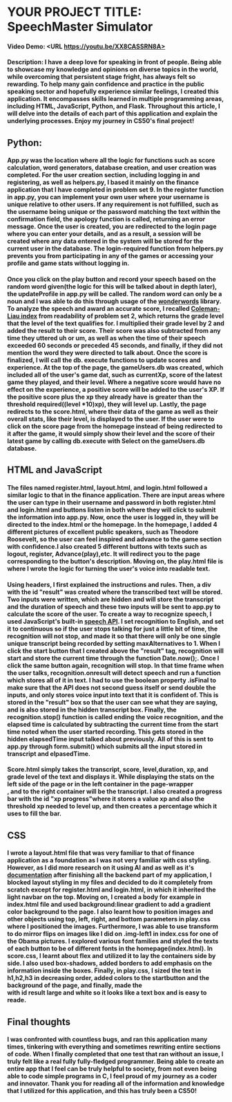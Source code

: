 # YOUR PROJECT TITLE: SpeechMaster Simulator
#### Video Demo:  <URL https://youtu.be/XX8CASSRN8A>
#### Description: I have a deep love for speaking in front of people. Being able to showcase my knowledge and opinions on diverse topics in the world, while overcoming that persistent stage fright, has always felt so rewarding. To help many gain confidence and practice in the public speaking sector and hopefully experience similar feelings, I created this application. It encompasses skills learned in multiple programming areas, including HTML, JavaScript, Python, and Flask. Throughout this article, I will delve into the details of each part of this application and explain the underlying processes. Enjoy my journey in CS50's final project!
## Python:
#### App.py was the location where all the logic for functions such as score calculation, word generators, database creation, and user creation was completed. For the user creation section, including logging in and registering, as well as helpers.py, I based it mainly on the finance application that I have completed in problem set 9. In the register function in app.py, you can implement your own user where your username is unique relative to other users. If any requirement is not fulfilled, such as the username being unique or the password matching the text within the confirmation field, the apology function is called, returning an error message. Once the user is created, you are redirected to the login page where you can enter your details, and as a result, a session will be created where any data entered in the system will be stored for the current user in the database. The login-required function from helpers.py prevents you from participating in any of the games or accessing your profile and game stats without logging in.
#### Once you click on the play button and record your speech based on the random word given(the logic for this will be talked about in depth later), the updateProfile in app.py will be called. The random word can only be a noun and I was able to do this through usage of the [wonderwords](https://pypi.org/project/wonderwords/) library. To analyze the speech and award an accurate score, I recalled [Coleman-Liau index](https://cs50.harvard.edu/x/psets/2/readability/#background) from readability of problem set 2, which returns the grade level that the level of the text qualifies for. I multiplied their grade level by 2 and added the result to their score. Their score was also subtracted from any time they uttered uh or um, as well as when the time of their speech exceeded 60 seconds or preceded 45 seconds, and finally, if they did not mention the word they were directed to talk about. Once the score is finalized, I will call the db. execute functions to update scores and experience. At the top of the page, the gameUsers.db was created, which included all of the user's game dat, such as currentXp, score of the latest game they played, and their level. Where a negative score would have no effect on the experience, a positive score will be added to the user's XP. If the positive score plus the xp they already have is greater than the threshold required((level *10)xp), they will level up. Lastly, the page redirects to the score.html, where their data of the game as well as their overall stats, like their level, is displayed to the user. If the user were to click on the score page from the homepage instead of being redirected to it after the game, it would simply show their level and the score of their latest game by calling db.execute with Select on the gameUsers.db database.
## HTML and JavaScript
#### The files named register.html, layout.html, and login.html followed a similar logic to that in the finance application. There are input areas where the user can type in their username and password in both register.html and login.html and buttons listen in both where they will click to submit the information into app.py. Now, once the user is logged in, they will be directed to the index.html or the homepage. In the homepage, I added 4 different pictures of excellent public speakers, such as Theodore Roosevelt, so the user can feel inspired and advance to the game section with confidence.I also created 5 different buttons with texts such as logout, register, Advance(play),etc. It will redirect you to the page corresponding to the button's description. Moving on, the play.html file is where I wrote the logic for turning the user's voice into readable text.
#### Using headers, I first explained the instructions and rules. Then, a div with the id "result" was created where the transcribed text will be stored. Two inputs were written, which are hidden and will store the transcript and the duration of speech and these two inputs will be sent to app.py to calculate the score of the user. To create a way to recognize speech, I used JavaScript's built-in [speech API](https://developer.mozilla.org/en-US/docs/Web/API/Web_Speech_API/Using_the_Web_Speech_API). I set recognition to English, and set it to continuous so if the user stops talking for just a little bit of time, the recognition will not stop, and made it so that there will only be one single unique transcript being recorded by setting maxAlternatives to 1. When I click the start button that I created above the "result" tag, recognition will start and store the current time through the function Date.now();. Once I click the same button again, recognition will stop. In that time frame when the user talks, recognition.onresult will detect speech and run a function which stores all of it in text. I had to use the boolean property .isFinal to make sure that the API does not second guess itself or send double the inputs, and only stores voice input into text that it is confident of. This is stored in the "result" box so that the user can see what they are saying, and is also stored in the hidden transcript box. Finally, the recognition.stop() function is called ending the voice recognition, and the elapsed time is calculated by subtracting the current time from the start time noted when the user started recording. This gets stored in the hidden elapsedTime input talked about previously. All of this is sent to app.py through form.submit() which submits all the input stored in transcript and elpasedTime.
#### Score.html simply takes the transcript, score, level,duration, xp, and grade level of the text and displays it. While displaying the stats on the left side of the page or in the left container in the page-wrapper <div>, and to the right container will be the transcript. I also created a progress bar with the id "xp progress"where it stores a value xp and also the threshold xp needed to level up, and then creates a percentage which it uses to fill the bar.
## CSS
#### I wrote a layout.html file that was very familiar to that of finance application as a foundation as I was not very familiar with css styling. However, as I did more research on it using AI and as well as it's [documentation](https://www.w3schools.com/html/html_css.asp) after finishing all the backend part of my application, I blocked layout styling in my files and decided to do it completely from scratch except for register.html and login.html, in which it inherited the light navbar on the top. Moving on, I created a body for example in index.html file and used background:linear gradient to add a gradient color background to the page. I also learnt how to position images and other objects using top, left, right, and bottom parameters in play.css where I positioned the images. Furthermore, I was able to use transform to do mirror flips on images like I did on .img-left1 in index.css for one of the Obama pictures. I explored various font families and styled the texts of each button to be of different fonts in the homepage(index.html). In score.css, I learnt about flex and utilized it to lay the containers side by side. I also used box-shadows, added borders to add emphasis on the information inside the boxes. Finally, in play.css, I sized the text in h1,h2,h3 in decreasing order, added colors to the startbutton and the background of the page, and finally, made the <div> with id result large and white so it looks like a text box and is easy to reade. 
## Final thoughts
#### I was confronted with countless bugs, and ran this application many times, tinkering with everything and sometimes rewriting entire sections of code. When I finally completed that one test that ran without an issue, I truly felt like a real fully fully-fledged programmer. Being able to create an entire app that I feel can be truly helpful to society, from not even being able to code simple programs in C, I feel proud of my journey as a coder and innovator. Thank you for reading all of the information and knowledge that I utilized for this application, and this has truly been a CS50!



